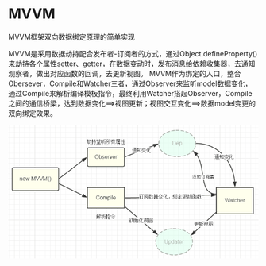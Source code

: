 # MVVM
MVVM框架双向数据绑定原理的简单实现

  MVVM是采用数据劫持配合发布者-订阅者的方式，通过Object.defineProperty()来劫持各个属性setter、getter，在数据变动时，发布消息给依赖收集器，去通知观察者，做出对应函数的回调，去更新视图。
  MVVM作为绑定的入口，整合Obersever，Compile和Watcher三者，通过Observer来监听model数据变化，通过Compile来解析编译模板指令，最终利用Watcher搭起Observer，Compile之间的通信桥梁，达到数据变化==>视图更新；视图交互变化==>数据model变更的双向绑定效果。

![image](https://github.com/A798443266/MVVM/blob/master/%E5%8E%9F%E7%90%86%E5%9B%BE.jpg)
